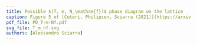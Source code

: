 ```yaml
---
title: Possible $(T, m, N_\mathrm{f})$ phase diagram on the lattice
caption: Figure 5 of [Cuteri, Philipsen, Sciarra (2021)](https://arxiv.org/pdf/2107.12739.pdf).
pdf_file: PD_T-m-Nf.pdf
svg_file: T_m_nf.svg
authors: [Alessandro Sciarra]
---
```

